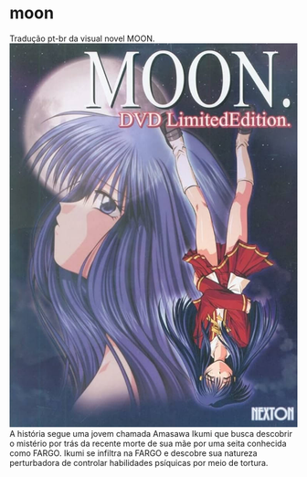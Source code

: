# moon
Tradução pt-br da visual novel MOON.
<img src="https://github.com/kikachangames/moon/blob/main/cover.jpg">
A história segue uma jovem chamada Amasawa Ikumi que busca descobrir o mistério por trás da recente morte de sua mãe por uma seita conhecida como FARGO.
Ikumi se infiltra na FARGO e descobre sua natureza perturbadora de controlar habilidades psíquicas por meio de tortura.
